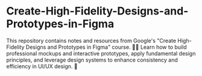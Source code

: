 # Create-High-Fidelity-Designs-and-Prototypes-in-Figma
This repository contains notes and resources from Google's "Create High-Fidelity Designs and Prototypes in Figma" course. 📐🎨  Learn how to build professional mockups and interactive prototypes, apply fundamental design principles, and leverage design systems to enhance consistency and efficiency in UI/UX design. 🚀
